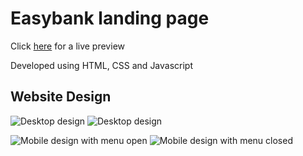 # Easybank landing page

Click [here](https://landing-bookmarkpage.netlify.app/) for a live preview

Developed using HTML, CSS and Javascript

## Website Design

![Desktop design](design/desktop-light.png "Desktop design light mode")
![Desktop design](design/desktop-dark.png "Desktop design dark mode")

![Mobile design with menu open](design/mobilemenuopen.png "Mobile design with menu open")
![Mobile design with menu closed](design/mobilemenuclosed.png "Mobile design with menu closed")
